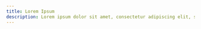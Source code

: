 ```yaml
---
title: Lorem Ipsum
description: Lorem ipsum dolor sit amet, consectetur adipiscing elit, sed do eiusmod tempor incididunt ut labore et dolore magna aliqua. Nunc non blandit massa enim. Non sodales neque sodales ut etiam sit. Proin fermentum leo vel orci. Vel orci porta non pulvinar neque laoreet suspendisse. Elementum integer enim neque volutpat ac. Ornare lectus sit amet est placerat in egestas. Est ullamcorper eget nulla facilisi etiam dignissim diam. Id faucibus nisl tincidunt eget. Sit amet consectetur adipiscing elit ut. Non blandit massa enim nec dui nunc. Ultrices eros in cursus turpis massa tincidunt dui ut ornare.
---
```

